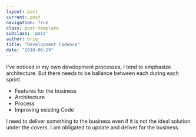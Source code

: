 ```yaml
---
layout: post
current: post
navigation: True
class: post-template
subclass: 'post'
author: brig
title: "Development Cadence"
date: "2010-06-29"
---
```


I've noticed in my own development processes, I tend to emphasize architecture. But there needs to be ballance between each during each sprint.

- Features for the business
- Architecture
- Process
- Improving existing Code

I need to deliver something to the business even if it is not the ideal solution under the covers. I am obligated to update and deliver for the business.
